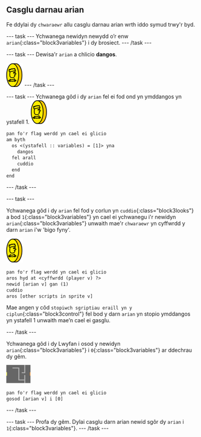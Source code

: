 ## Casglu darnau arian

Fe ddylai dy `chwaraewr` allu casglu darnau arian wrth iddo symud trwy'r byd.

\--- task \--- Ychwanega newidyn newydd o’r enw `arian`{:class="block3variables"} i dy brosiect. \--- /task \---

\--- task \--- Dewisa'r `arian` a chlicio **dangos**.

![sgrinlun](images/coin.png) \--- /task \---

\--- task \--- Ychwanega gôd i dy `arian` fel ei fod ond yn ymddangos yn ystafell 1. ![sgrinlun](images/coin.png)

```blocks3
pan fo'r flag werdd yn cael ei glicio
am byth 
  os <(ystafell :: variables) = [1]> yna 
    dangos
  fel arall 
    cuddio
  end
end
```

\--- /task \---

\--- task \---

Ychwanega gôd i dy `arian` fel fod y corlun yn `cuddio`{:class="block3looks"} a bod `1`{:class="block3variables"} yn cael ei ychwanegu i'r newidyn `arian`{:class="block3variables"} unwaith mae'r `chwaraewr` yn cyffwrdd y darn `arian` i'w 'bigo fyny'.

![darn arian](images/coin.png)

```blocks3
pan fo'r flag werdd yn cael ei glicio
aros hyd at <cyffwrdd (player v) ?>
newid [arian v] gan (1)
cuddio
aros [other scripts in sprite v]
```

Mae angen y côd `stopiwch sgriptiau eraill yn y ciplun`{:class="block3control"} fel bod y darn `arian` yn stopio ymddangos yn ystafell 1 unwaith mae’n cael ei gasglu.

\--- /task \---

Ychwanega gôd i dy Lwyfan i osod y newidyn `arian`{:class="block3variables"} i `0`{:class="block3variables"} ar ddechrau dy gêm.

![llwyfan](images/stage.png)

```blocks3
pan fo'r flag werdd yn cael ei glicio
gosod [arian v] i [0]
```

\--- /task \---

\--- task \--- Profa dy gêm. Dylai casglu darn arian newid sgôr dy `arian` i `1`{:class="block3variables"}. \--- /task \---